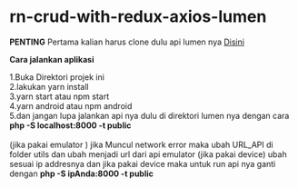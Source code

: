 # rn-crud-with-redux-axios-lumen
<b>PENTING</b> Pertama kalian harus clone dulu api lumen nya <a href="https://github.com/fikrisuheri/lumen-api-for-react-crud">Disini</a>

<b>Cara jalankan aplikasi</b>

1.Buka Direktori projek ini <br>
2.lakukan yarn install <br>
3.yarn start atau npm start <br>
4.yarn android atau npm android <br>
5.dan jangan lupa jalankan api nya dulu di direktori lumen nya dengan cara <b>php -S localhost:8000 -t public</b>
<br>
<br>
(jika pakai emulator ) jika Muncul network error maka ubah URL_API di folder utils dan ubah menjadi url dari api emulator
(jika pakai device) ubah sesuai ip addresnya dan jika pakai device maka untuk run api nya ganti dengan <b>php -S ipAnda:8000 -t public
</b>


